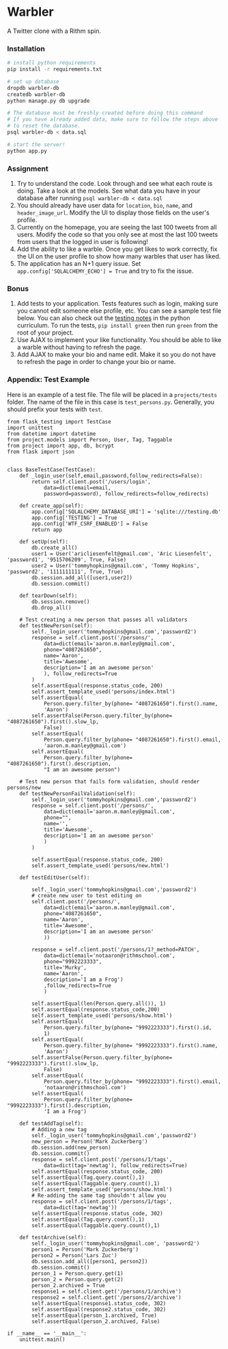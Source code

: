 # Warbler

A Twitter clone with a Rithm spin.

### Installation

```sh
# install python requirements
pip install -r requirements.txt

# set up database
dropdb warbler-db
createdb warbler-db
python manage.py db upgrade

# The database must be freshly created before doing this command
# If you have already added data, make sure to follow the steps above
# to reset the database.
psql warbler-db < data.sql

# start the server!
python app.py
```

### Assignment

1. Try to understand the code.  Look through and see what each route is doing.  Take a look at the models.  See what data you have in your database after running `psql warbler-db < data.sql`
2. You should already have user data for `location`, `bio`, `name`, and `header_image_url`.  Modify the UI to display those fields on the user's profile.
3. Currently on the homepage, you are seeing the last 100 tweets from all users.  Modify the code so that you only see at most the last 100 tweets from users that the logged in user is following!
4. Add the ability to like a warble.  Once you get likes to work correctly, fix the UI on the user profile to show how many warbles that user has liked.
5. The application has an N+1 query issue.  Set `app.config['SQLALCHEMY_ECHO'] = True` and try to fix the issue.

### Bonus

1. Add tests to your application. Tests features such as login, making sure you cannot edit someone else profile, etc.  You can see a sample test file below.  You can also check out the [testing notes](https://github.com/rithmschool/python_curriculum/blob/master/Unit-02/08-testing_continued.md) in the python curriculum.  To run the tests, `pip install green` then run `green` from the root of your project.
2. Use AJAX to implement your like functionality.  You should be able to like a warble without having to refresh the page.
3. Add AJAX to make your bio and name edit.  Make it so you do not have to refresh the page in order to change your bio or name.


### Appendix: Test Example

Here is an example of a test file.  The file will be placed in a `projects/tests` folder.  The name of the file in this case is `test_persons.py`.  Generally, you should prefix your tests with `test`.

```
from flask_testing import TestCase
import unittest
from datetime import datetime
from project.models import Person, User, Tag, Taggable
from project import app, db, bcrypt
from flask import json


class BaseTestCase(TestCase):
    def _login_user(self,email,password,follow_redirects=False):
        return self.client.post('/users/login', 
            data=dict(email=email, 
            password=password), follow_redirects=follow_redirects)

    def create_app(self):
        app.config['SQLALCHEMY_DATABASE_URI'] = 'sqlite:///testing.db'
        app.config['TESTING'] = True
        app.config['WTF_CSRF_ENABLED'] = False
        return app

    def setUp(self):
        db.create_all()
        user1 = User('aricliesenfelt@gmail.com', 'Aric Liesenfelt', 'password1', '9515706209', True, False)
        user2 = User('tommyhopkins@gmail.com', 'Tommy Hopkins', 'password2', '1111111111', True, True)  
        db.session.add_all([user1,user2])
        db.session.commit()

    def tearDown(self):
        db.session.remove()
        db.drop_all()

    # Test creating a new person that passes all validators
    def testNewPerson(self):
        self._login_user('tommyhopkins@gmail.com','password2')
        response = self.client.post('/persons/',
            data=dict(email='aaron.m.manley@gmail.com',
            phone="4087261650",
            name='Aaron',
            title='Awesome',
            description='I am an awesome person'
            ), follow_redirects=True
        )
        self.assertEqual(response.status_code, 200)
        self.assert_template_used('persons/index.html')
        self.assertEqual(
            Person.query.filter_by(phone= "4087261650").first().name,
            'Aaron')
        self.assertFalse(Person.query.filter_by(phone= "4087261650").first().slow_lp,
            False)
        self.assertEqual(
            Person.query.filter_by(phone= "4087261650").first().email,
            'aaron.m.manley@gmail.com')
        self.assertEqual(
            Person.query.filter_by(phone= "4087261650").first().description,
            "I am an awesome person")

    # Test new person that fails form validation, should render persons/new
    def testNewPersonFailValidation(self):
        self._login_user('tommyhopkins@gmail.com','password2')
        response = self.client.post('/persons/',
            data=dict(email='aaron.m.manley@gmail.com',
            phone="",
            name='',
            title='Awesome',
            description='I am an awesome person'
            )
        )

        self.assertEqual(response.status_code, 200)
        self.assert_template_used('persons/new.html')

    def testEditUser(self):

        self._login_user('tommyhopkins@gmail.com','password2')
        # create new user to test editing on
        self.client.post('/persons/',
            data=dict(email='aaron.m.manley@gmail.com',
            phone="4087261650",
            name='Aaron',
            title='Awesome',
            description='I am an awesome person'
            ))

        response = self.client.post('/persons/1?_method=PATCH',
            data=dict(email='notaaron@rithmschool.com',
            phone="9992223333",
            title='Murky',
            name='Aaron',
            description='I am a Frog')
            ,follow_redirects=True
            )

        self.assertEqual(len(Person.query.all()), 1)
        self.assertEqual(response.status_code,200)
        self.assert_template_used('persons/show.html')
        self.assertEqual(
            Person.query.filter_by(phone= "9992223333").first().id,
            1)
        self.assertEqual(
            Person.query.filter_by(phone= "9992223333").first().name,
            'Aaron')
        self.assertFalse(Person.query.filter_by(phone= "9992223333").first().slow_lp,
            False)
        self.assertEqual(
            Person.query.filter_by(phone= "9992223333").first().email,
            'notaaron@rithmschool.com')
        self.assertEqual(
            Person.query.filter_by(phone= "9992223333").first().description,
            'I am a Frog')

    def testAddTag(self):
        # Adding a new tag
        self._login_user('tommyhopkins@gmail.com','password2')
        new_person = Person('Mark Zuckerberg')
        db.session.add(new_person)
        db.session.commit()
        response = self.client.post('/persons/1/tags',
            data=dict(tag='newtag'), follow_redirects=True)
        self.assertEqual(response.status_code, 200)
        self.assertEqual(Tag.query.count(),1)
        self.assertEqual(Taggable.query.count(),1)
        self.assert_template_used('persons/show.html')
        # Re-adding the same tag shouldn't allow you
        response = self.client.post('/persons/1/tags',
            data=dict(tag='newtag'))
        self.assertEqual(response.status_code, 302)
        self.assertEqual(Tag.query.count(),1)
        self.assertEqual(Taggable.query.count(),1)

    def testArchive(self):
        self._login_user('tommyhopkins@gmail.com', 'password2')
        person1 = Person('Mark Zuckerberg')
        person2 = Person('Lars Zuc')
        db.session.add_all([person1, person2])
        db.session.commit()
        person_1 = Person.query.get(1)
        person_2 = Person.query.get(2)
        person_2.archived = True
        response1 = self.client.get('/persons/1/archive')
        response2 = self.client.get('/persons/2/archive')
        self.assertEqual(response1.status_code, 302)
        self.assertEqual(response2.status_code, 302)
        self.assertEqual(person_1.archived, True)
        self.assertEqual(person_2.archived, False)

if __name__ == '__main__':
    unittest.main()
```